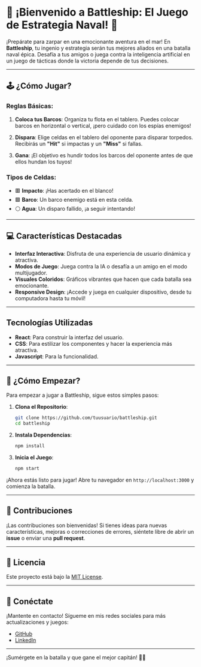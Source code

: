 # 🌊 ¡Bienvenido a Battleship: El Juego de Estrategia Naval! 🚢

¡Prepárate para zarpar en una emocionante aventura en el mar! En **Battleship**, tu ingenio y estrategia serán tus mejores aliados en una batalla naval épica. Desafía a tus amigos o juega contra la inteligencia artificial en un juego de tácticas donde la victoria depende de tus decisiones.

---

## 🕹️ ¿Cómo Jugar?

### Reglas Básicas:

1. **Coloca tus Barcos**: Organiza tu flota en el tablero. Puedes colocar barcos en horizontal o vertical, ¡pero cuidado con los espías enemigos!
   
2. **Dispara**: Elige celdas en el tablero del oponente para disparar torpedos. Recibirás un **"Hit"** si impactas y un **"Miss"** si fallas.
   
3. **Gana**: ¡El objetivo es hundir todos los barcos del oponente antes de que ellos hundan los tuyos!

### Tipos de Celdas:

- 🟥 **Impacto**: ¡Has acertado en el blanco!
- 🟩 **Barco**: Un barco enemigo está en esta celda.
- ⚪ **Agua**: Un disparo fallido, ¡a seguir intentando!

---

## 💻 Características Destacadas

- **Interfaz Interactiva**: Disfruta de una experiencia de usuario dinámica y atractiva.
- **Modos de Juego**: Juega contra la IA o desafía a un amigo en el modo multijugador.
- **Visuales Coloridos**: Gráficos vibrantes que hacen que cada batalla sea emocionante.
- **Responsive Design**: ¡Accede y juega en cualquier dispositivo, desde tu computadora hasta tu móvil!

---

## Tecnologías Utilizadas

- **React**: Para construir la interfaz del usuario.
- **CSS**: Para estilizar los componentes y hacer la experiencia más atractiva.
- **Javascript**: Para la funcionalidad.

---

## 🚀 ¿Cómo Empezar?

Para empezar a jugar a Battleship, sigue estos simples pasos:

1. **Clona el Repositorio**:
   ```bash
   git clone https://github.com/tuusuario/battleship.git
   cd battleship
   ```

2. **Instala Dependencias**:
   ```bash
   npm install
   ```

3. **Inicia el Juego**:
   ```bash
   npm start
   ```

¡Ahora estás listo para jugar! Abre tu navegador en `http://localhost:3000` y comienza la batalla.

---

## 🎨 Contribuciones

¡Las contribuciones son bienvenidas! Si tienes ideas para nuevas características, mejoras o correcciones de errores, siéntete libre de abrir un **issue** o enviar una **pull request**.

---

## 📜 Licencia

Este proyecto está bajo la [MIT License](LICENSE).

---

## 🤝 Conéctate

¡Mantente en contacto! Sígueme en mis redes sociales para más actualizaciones y juegos:

- [GitHub](https://github.com/tuusuario)
- [LinkedIn](https://www.linkedin.com/in/tuusuario)

---

¡Sumérgete en la batalla y que gane el mejor capitán! 🌊⚓
